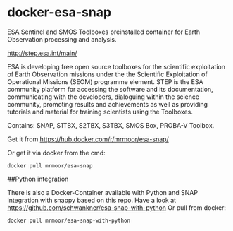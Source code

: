# docker-esa-snap

ESA Sentinel and SMOS Toolboxes preinstalled container for Earth Observation processing and analysis.

http://step.esa.int/main/

ESA is developing free open source toolboxes for the scientific exploitation of Earth Observation missions under the the Scientific Exploitation of Operational Missions (SEOM) programme element. STEP is the ESA community platform for accessing the software and its documentation, communicating with the developers, dialoguing within the science community, promoting results and achievements as well as providing tutorials and material for training scientists using the Toolboxes.

Contains: SNAP, S1TBX, S2TBX, S3TBX, SMOS Box, PROBA-V Toolbox.

Get it from https://hub.docker.com/r/mrmoor/esa-snap/


Or get it via docker from the cmd:

    docker pull mrmoor/esa-snap
  
  
##Python integration

There is also a Docker-Container available with Python and SNAP integration with snappy based on this repo.
Have a look at https://github.com/schwankner/esa-snap-with-python
Or pull from docker:
    
    docker pull mrmoor/esa-snap-with-python